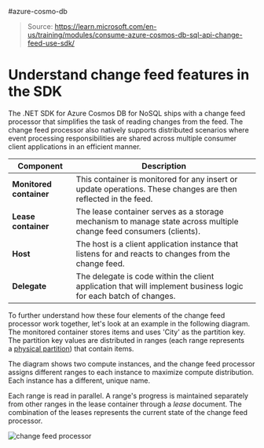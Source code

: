 #azure-cosmo-db

> Source: https://learn.microsoft.com/en-us/training/modules/consume-azure-cosmos-db-sql-api-change-feed-use-sdk/
# Understand change feed features in the SDK
The .NET SDK for Azure Cosmos DB for NoSQL ships with a change feed processor that simplifies the task of reading changes from the feed. The change feed processor also natively supports distributed scenarios where event processing responsibilities are shared across multiple consumer client applications in an efficient manner.

|**Component**|**Description**|
|---|---|
|**Monitored container**|This container is monitored for any insert or update operations. These changes are then reflected in the feed.|
|**Lease container**|The lease container serves as a storage mechanism to manage state across multiple change feed consumers (clients).|
|**Host**|The host is a client application instance that listens for and reacts to changes from the change feed.|
|**Delegate**|The delegate is code within the client application that will implement business logic for each batch of changes.|

To further understand how these four elements of the change feed processor work together, let's look at an example in the following diagram. The monitored container stores items and uses 'City' as the partition key. The partition key values are distributed in ranges (each range represents a [physical partition](https://learn.microsoft.com/en-us/azure/cosmos-db/partitioning-overview#physical-partitions)) that contain items.

The diagram shows two compute instances, and the change feed processor assigns different ranges to each instance to maximize compute distribution. Each instance has a different, unique name.

Each range is read in parallel. A range's progress is maintained separately from other ranges in the lease container through a _lease_ document. The combination of the leases represents the current state of the change feed processor.

![change feed processor](https://learn.microsoft.com/en-us/azure/cosmos-db/nosql/media/change-feed-processor/changefeedprocessor.png)

